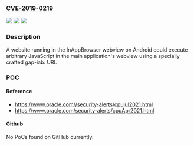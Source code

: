 ### [CVE-2019-0219](https://cve.mitre.org/cgi-bin/cvename.cgi?name=CVE-2019-0219)
![](https://img.shields.io/static/v1?label=Product&message=Cordova&color=blue)
![](https://img.shields.io/static/v1?label=Version&message=n%2Fa&color=blue)
![](https://img.shields.io/static/v1?label=Vulnerability&message=Information%20Disclosure&color=brighgreen)

### Description

A website running in the InAppBrowser webview on Android could execute arbitrary JavaScript in the main application's webview using a specially crafted gap-iab: URI.

### POC

#### Reference
- https://www.oracle.com//security-alerts/cpujul2021.html
- https://www.oracle.com/security-alerts/cpuApr2021.html

#### Github
No PoCs found on GitHub currently.

